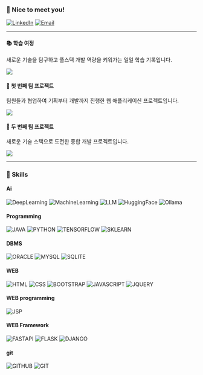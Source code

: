 ### 👋 Nice to meet you!

[![LinkedIn](https://img.shields.io/badge/LinkedIn-0A66C2?style=flat-square&logo=Linkedin&logoColor=white)](https://www.linkedin.com/in/cowkite/)
[![Email](https://img.shields.io/badge/youngsshin0917@gmail.com-EA4335?style=flat-square&logo=Gmail&logoColor=white)](mailto:youngsshin0917@gmail.com)

----

#### 📚 학습 여정
새로운 기술을 탐구하고 풀스택 개발 역량을 키워가는 일일 학습 기록입니다.

<a href="https://github.com/Youngsshin/ai_x"><img src="https://img.shields.io/badge/공부일지-DC9597?style=flat-square&logo=logoColor=white"/></a>

#### 🚀 첫 번째 팀 프로젝트
팀원들과 협업하여 기획부터 개발까지 진행한 웹 애플리케이션 프로젝트입니다.

<a href="https://github.com/SeohuiJeong0420/crew_soom"><img src="https://img.shields.io/badge/TEAMPROJECT[SOOM]-6388E2?style=flat-square&logo=logoColor=white"/></a>

#### 👥 두 번째 팀 프로젝트  
새로운 기술 스택으로 도전한 종합 개발 프로젝트입니다.

<a href="https://github.com/tangerineTaste/CodeDoc"><img src="https://img.shields.io/badge/TEAMPROJECT[CODEDOC]-454BC4?style=flat-square&logo=logoColor=white"/></a>

----

### 💪 Skills

#### Ai
![DeepLearning](https://img.shields.io/badge/DeepLearning(tensorflow)-ff00ff?style=flat-square&logo=DeepLearning&logoColor=white)
![MachineLearning](https://img.shields.io/badge/MachineLearning(sklearn)-55ff55?style=flat-square&logo=MachineLearning&logoColor=white)
![LLM](https://img.shields.io/badge/LLM-55ff55?style=flat-square&logo=LLM&logoColor=white)
![HuggingFace](https://img.shields.io/badge/HuggingFace-F7DF1E?style=flat-square&logo=HuggingFace&logoColor=white)
![Ollama](https://img.shields.io/badge/Ollama-55ff55?style=flat-square&logo=Ollama&logoColor=white)

#### Programming
![JAVA](https://img.shields.io/badge/Java-007396?style=flat-square&logo=Java&logoColor=white)
![PYTHON](https://img.shields.io/badge/python-3776AB?style=flat-square&logo=python&logoColor=white)
![TENSORFLOW](https://img.shields.io/badge/tensorflow-55ff55?style=flat-square&logo=tensorflow&logoColor=white)
![SKLEARN](https://img.shields.io/badge/sklearn-55ff55?style=flat-square&logo=scikitlearn&logoColor=white)

#### DBMS
![ORACLE](https://img.shields.io/badge/oracle-F80000?style=flat-square&logo=oracle&logoColor=white)
![MYSQL](https://img.shields.io/badge/mysql-4479A1?style=flat-square&logo=mysql&logoColor=white)
![SQLITE](https://img.shields.io/badge/sqlite-447900?style=flat-square&logo=sqlite&logoColor=white)

#### WEB
![HTML](https://img.shields.io/badge/html-E34F26?style=flat-square&logo=html5&logoColor=white)
![CSS](https://img.shields.io/badge/css-1572B6?style=flat-square&logo=css&logoColor=white)
![BOOTSTRAP](https://img.shields.io/badge/bootstrap-7952B3?style=flat-square&logo=bootstrap&logoColor=white)
![JAVASCRIPT](https://img.shields.io/badge/javascript-F7DF1E?style=flat-square&logo=javascript&logoColor=white)
![JQUERY](https://img.shields.io/badge/jquery-0769AD?style=flat-square&logo=jquery&logoColor=white)

#### WEB programming
![JSP](https://img.shields.io/badge/JSP-db46ca?style=flat-square&logo=JSP&logoColor=white)

#### WEB Framework
![FASTAPI](https://img.shields.io/badge/fastapi-FF0000?style=flat-square&logo=fastapi&logoColor=white)
![FLASK](https://img.shields.io/badge/flask-000000?style=flat-square&logo=flask&logoColor=white)
![DJANGO](https://img.shields.io/badge/django-FCC624?style=flat-square&logo=django&logoColor=white)

#### git
![GITHUB](https://img.shields.io/badge/github-181717?style=flat-square&logo=github&logoColor=white)
![GIT](https://img.shields.io/badge/git-F05032?style=flat-square&logo=git&logoColor=white)